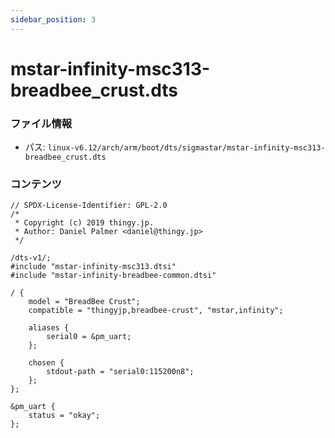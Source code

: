 ```yaml
---
sidebar_position: 3
---
```

# mstar-infinity-msc313-breadbee_crust.dts

### ファイル情報

- パス: `linux-v6.12/arch/arm/boot/dts/sigmastar/mstar-infinity-msc313-breadbee_crust.dts`

### コンテンツ

```dts
// SPDX-License-Identifier: GPL-2.0
/*
 * Copyright (c) 2019 thingy.jp.
 * Author: Daniel Palmer <daniel@thingy.jp>
 */

/dts-v1/;
#include "mstar-infinity-msc313.dtsi"
#include "mstar-infinity-breadbee-common.dtsi"

/ {
	model = "BreadBee Crust";
	compatible = "thingyjp,breadbee-crust", "mstar,infinity";

	aliases {
		serial0 = &pm_uart;
	};

	chosen {
		stdout-path = "serial0:115200n8";
	};
};

&pm_uart {
	status = "okay";
};

```
